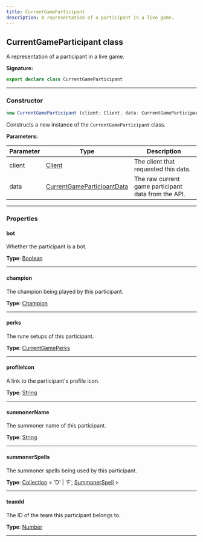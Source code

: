 ```yaml
---
title: CurrentGameParticipant
description: A representation of a participant in a live game.
---
```


## CurrentGameParticipant class

A representation of a participant in a live game.

**Signature:**

```ts
export declare class CurrentGameParticipant 
```

---

### Constructor

```ts
new CurrentGameParticipant (client: Client, data: CurrentGameParticipantData)
```

Constructs a new instance of the `CurrentGameParticipant` class.

**Parameters:**

| Parameter | Type | Description |
| --------- | ---- | ----------- |
| client | [Client](/shieldbow/api/Client.md) | The client that requested this data. |
| data | [CurrentGameParticipantData](/shieldbow/api/CurrentGameParticipantData.md) | The raw current game participant data from the API. |
---

### Properties

#### bot

Whether the participant is a bot.



**Type**: [Boolean](https://developer.mozilla.org/en-US/docs/Web/JavaScript/Reference/Global_Objects/Boolean)

---

#### champion

The champion being played by this participant.



**Type**: [Champion](/shieldbow/api/Champion.md)

---

#### perks

The rune setups of this participant.



**Type**: [CurrentGamePerks](/shieldbow/api/CurrentGamePerks.md)

---

#### profileIcon

A link to the participant's profile icon.



**Type**: [String](https://developer.mozilla.org/en-US/docs/Web/JavaScript/Reference/Global_Objects/String)

---

#### summonerName

The summoner name of this participant.



**Type**: [String](https://developer.mozilla.org/en-US/docs/Web/JavaScript/Reference/Global_Objects/String)

---

#### summonerSpells

The summoner spells being used by this participant.



**Type**: [Collection](https://discord.js.org/#/docs/collection/stable/class/Collection) \< 'D' \| 'F', [SummonerSpell](/shieldbow/api/SummonerSpell.md) \>

---

#### teamId

The ID of the team this participant belongs to.



**Type**: [Number](https://developer.mozilla.org/en-US/docs/Web/JavaScript/Reference/Global_Objects/Number)

---

